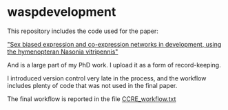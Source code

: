 # waspdevelopment
This repository includes the code used for the paper:

["Sex biased expression and co-expression networks in development, using the hymenopteran Nasonia vitripennis"](https://doi.org/10.1371/journal.pgen.1008518)

And is a large part of my PhD work.
I upload it as a form of record-keeping. 

I introduced version control very late in the process, 
and the workflow includes plenty of code that was not used in the final paper.

The final workflow is reported in the file [CCRE_workflow.txt](CCRE_workflow.txt)
